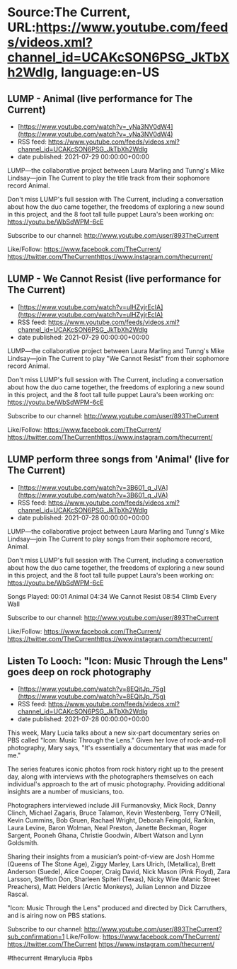 # Source:The Current, URL:https://www.youtube.com/feeds/videos.xml?channel_id=UCAKcSON6PSG_JkTbXh2WdIg, language:en-US

## LUMP - Animal (live performance for The Current)
 - [https://www.youtube.com/watch?v=_yNa3NV0dW4](https://www.youtube.com/watch?v=_yNa3NV0dW4)
 - RSS feed: https://www.youtube.com/feeds/videos.xml?channel_id=UCAKcSON6PSG_JkTbXh2WdIg
 - date published: 2021-07-29 00:00:00+00:00

LUMP—the collaborative project between Laura Marling and Tunng's Mike Lindsay—join The Current to play the title track from their sophomore record Animal.

Don't miss LUMP's full session with The Current, including a conversation about how the duo came together, the freedoms of exploring a new sound in this project, and the 8 foot tall tulle puppet Laura's been working on: https://youtu.be/WbSdWPM-6cE

Subscribe to our channel:
http://www.youtube.com/user/893TheCurrent

Like/Follow:
https://www.facebook.com/TheCurrent/​​​​
https://twitter.com/TheCurrent​​​​
https://www.instagram.com/thecurrent/

## LUMP - We Cannot Resist (live performance for The Current)
 - [https://www.youtube.com/watch?v=ulHZyjrEcIA](https://www.youtube.com/watch?v=ulHZyjrEcIA)
 - RSS feed: https://www.youtube.com/feeds/videos.xml?channel_id=UCAKcSON6PSG_JkTbXh2WdIg
 - date published: 2021-07-29 00:00:00+00:00

LUMP—the collaborative project between Laura Marling and Tunng's Mike Lindsay—join The Current to play "We Cannot Resist" from their sophomore record Animal.

Don't miss LUMP's full session with The Current, including a conversation about how the duo came together, the freedoms of exploring a new sound in this project, and the 8 foot tall tulle puppet Laura's been working on: https://youtu.be/WbSdWPM-6cE

Subscribe to our channel:
http://www.youtube.com/user/893TheCurrent

Like/Follow:
https://www.facebook.com/TheCurrent/​​​​
https://twitter.com/TheCurrent​​​​
https://www.instagram.com/thecurrent/

## LUMP perform three songs from 'Animal' (live for The Current)
 - [https://www.youtube.com/watch?v=3B601_q_JVA](https://www.youtube.com/watch?v=3B601_q_JVA)
 - RSS feed: https://www.youtube.com/feeds/videos.xml?channel_id=UCAKcSON6PSG_JkTbXh2WdIg
 - date published: 2021-07-28 00:00:00+00:00

LUMP—the collaborative project between Laura Marling and Tunng's Mike Lindsay—join The Current to play songs from their sophomore record, Animal. 

Don't miss LUMP's full session with The Current, including a conversation about how the duo came together, the freedoms of exploring a new sound in this project, and the 8 foot tall tulle puppet Laura's been working on: https://youtu.be/WbSdWPM-6cE

Songs Played: 
00:01 Animal
04:34 We Cannot Resist
08:54 Climb Every Wall

Subscribe to our channel:
http://www.youtube.com/user/893TheCurrent

Like/Follow:
https://www.facebook.com/TheCurrent/​​​​
https://twitter.com/TheCurrent​​​​
https://www.instagram.com/thecurrent/

## Listen To Looch: "Icon: Music Through the Lens" goes deep on rock photography
 - [https://www.youtube.com/watch?v=8EQitJp_75g](https://www.youtube.com/watch?v=8EQitJp_75g)
 - RSS feed: https://www.youtube.com/feeds/videos.xml?channel_id=UCAKcSON6PSG_JkTbXh2WdIg
 - date published: 2021-07-28 00:00:00+00:00

This week, Mary Lucia talks about a new six-part documentary series on PBS called "Icon: Music Through the Lens." Given her love of rock-and-roll photography, Mary says, "It's essentially a documentary that was made for me."

The series features iconic photos from rock history right up to the present day, along with interviews with the photographers themselves on each individual's approach to the art of music photography. Providing additional insights are a number of musicians, too. 

Photographers interviewed include Jill Furmanovsky, Mick Rock, Danny Clinch, Michael Zagaris, Bruce Talamon, Kevin Westenberg, Terry O’Neill, Kevin Cummins, Bob Gruen, Rachael Wright, Deborah Feingold, Rankin, Laura Levine, Baron Wolman, Neal Preston, Janette Beckman, Roger Sargent, Pooneh Ghana, Christie Goodwin, Albert Watson and Lynn Goldsmith.

Sharing their insights from a musician’s point-of-view are Josh Homme (Queens of The Stone Age), Ziggy Marley, Lars Ulrich, (Metallica), Brett Anderson (Suede), Alice Cooper, Craig David, Nick Mason (Pink Floyd), Zara Larsson, Stefflon Don, Sharleen Spiteri (Texas), Nicky Wire (Manic Street Preachers), Matt Helders (Arctic Monkeys), Julian Lennon and Dizzee Rascal.

"Icon: Music Through the Lens" produced and directed by Dick Carruthers, and is airing now on PBS stations.

Subscribe to our channel:
http://www.youtube.com/user/893TheCurrent?sub_confirmation=1
Like/Follow:
https://www.facebook.com/TheCurrent/
https://twitter.com/TheCurrent
https://www.instagram.com/thecurrent/

#thecurrent #marylucia #pbs

